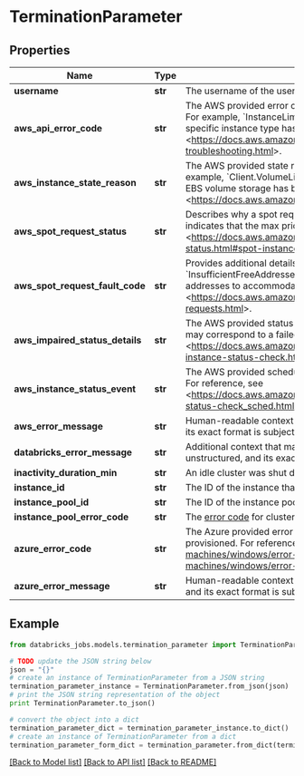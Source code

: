 # TerminationParameter


## Properties
Name | Type | Description | Notes
------------ | ------------- | ------------- | -------------
**username** | **str** | The username of the user who terminated the cluster. | [optional] 
**aws_api_error_code** | **str** | The AWS provided error code describing why cluster nodes could not be provisioned. For example, &#x60;InstanceLimitExceeded&#x60; indicates that the limit of EC2 instances for a specific instance type has been exceeded. For reference, see: &lt;https://docs.aws.amazon.com/AWSEC2/latest/APIReference/query-api-troubleshooting.html&gt;. | [optional] 
**aws_instance_state_reason** | **str** | The AWS provided state reason describing why the driver node was terminated. For example, &#x60;Client.VolumeLimitExceeded&#x60; indicates that the limit of EBS volumes or total EBS volume storage has been exceeded. For reference, see &lt;https://docs.aws.amazon.com/AWSEC2/latest/APIReference/API_StateReason.html&gt;. | [optional] 
**aws_spot_request_status** | **str** | Describes why a spot request could not be fulfilled. For example, &#x60;price-too-low&#x60; indicates that the max price was lower than the current spot price. For reference, see: &lt;https://docs.aws.amazon.com/AWSEC2/latest/UserGuide/spot-bid-status.html#spot-instance-bid-status-understand&gt;. | [optional] 
**aws_spot_request_fault_code** | **str** | Provides additional details when a spot request fails. For example &#x60;InsufficientFreeAddressesInSubnet&#x60; indicates the subnet does not have free IP addresses to accommodate the new instance. For reference, see &lt;https://docs.aws.amazon.com/cli/latest/reference/ec2/describe-spot-instance-requests.html&gt;. | [optional] 
**aws_impaired_status_details** | **str** | The AWS provided status check which failed and induced a node loss. This status may correspond to a failed instance or system check. For reference, see &lt;https://docs.aws.amazon.com/AWSEC2/latest/UserGuide/monitoring-system-instance-status-check.html&gt;. | [optional] 
**aws_instance_status_event** | **str** | The AWS provided scheduled event (for example reboot) which induced a node loss. For reference, see &lt;https://docs.aws.amazon.com/AWSEC2/latest/UserGuide/monitoring-instances-status-check_sched.html&gt;. | [optional] 
**aws_error_message** | **str** | Human-readable context of various failures from AWS. This field is unstructured, and its exact format is subject to change. | [optional] 
**databricks_error_message** | **str** | Additional context that may explain the reason for cluster termination. This field is unstructured, and its exact format is subject to change. | [optional] 
**inactivity_duration_min** | **str** | An idle cluster was shut down after being inactive for this duration. | [optional] 
**instance_id** | **str** | The ID of the instance that was hosting the Spark driver. | [optional] 
**instance_pool_id** | **str** | The ID of the instance pool the cluster is using. | [optional] 
**instance_pool_error_code** | **str** | The [error code](https://docs.microsoft.com/azure/databricks/dev-tools/api/latest/clusters#clusterterminationreasonpoolclusterterminationcode) for cluster failures specific to a pool. | [optional] 
**azure_error_code** | **str** | The Azure provided error code describing why cluster nodes could not be provisioned. For reference, see: [https://docs.microsoft.com/azure/virtual-machines/windows/error-messages](https://docs.microsoft.com/azure/virtual-machines/windows/error-messages). | [optional] 
**azure_error_message** | **str** | Human-readable context of various failures from Azure. This field is unstructured, and its exact format is subject to change. | [optional] 

## Example

```python
from databricks_jobs.models.termination_parameter import TerminationParameter

# TODO update the JSON string below
json = "{}"
# create an instance of TerminationParameter from a JSON string
termination_parameter_instance = TerminationParameter.from_json(json)
# print the JSON string representation of the object
print TerminationParameter.to_json()

# convert the object into a dict
termination_parameter_dict = termination_parameter_instance.to_dict()
# create an instance of TerminationParameter from a dict
termination_parameter_form_dict = termination_parameter.from_dict(termination_parameter_dict)
```
[[Back to Model list]](../README.md#documentation-for-models) [[Back to API list]](../README.md#documentation-for-api-endpoints) [[Back to README]](../README.md)


